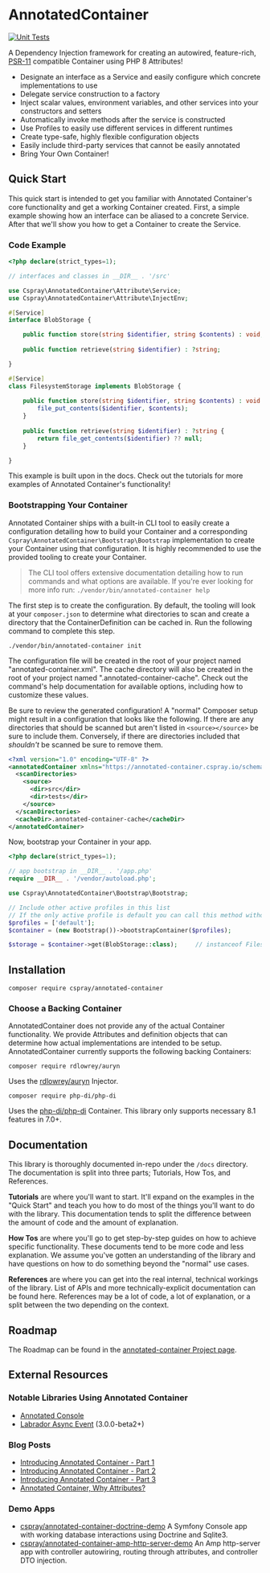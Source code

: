 # AnnotatedContainer

[![Unit Tests](https://github.com/cspray/annotated-container/actions/workflows/php.yml/badge.svg)](https://github.com/cspray/annotated-container/actions/workflows/php.yml)

A Dependency Injection framework for creating an autowired, feature-rich, [PSR-11](https://www.php-fig.org/psr/psr-11/) compatible Container using PHP 8 Attributes!

- Designate an interface as a Service and easily configure which concrete implementations to use
- Delegate service construction to a factory
- Inject scalar values, environment variables, and other services into your constructors and setters
- Automatically invoke methods after the service is constructed
- Use Profiles to easily use different services in different runtimes
- Create type-safe, highly flexible configuration objects
- Easily include third-party services that cannot be easily annotated
- Bring Your Own Container!

## Quick Start

This quick start is intended to get you familiar with Annotated Container's core functionality and get a working Container created. First, a simple example showing how an interface can be aliased to a concrete Service. After that we'll show you how to get a Container to create the Service.

### Code Example

```php
<?php declare(strict_types=1);

// interfaces and classes in __DIR__ . '/src'

use Cspray\AnnotatedContainer\Attribute\Service;
use Cspray\AnnotatedContainer\Attribute\InjectEnv;

#[Service]
interface BlobStorage {

    public function store(string $identifier, string $contents) : void;
    
    public function retrieve(string $identifier) : ?string;

}

#[Service]
class FilesystemStorage implements BlobStorage {
    
    public function store(string $identifier, string $contents) : void {
        file_put_contents($identifier, $contents);
    }
    
    public function retrieve(string $identifier) : ?string {
        return file_get_contents($identifier) ?? null;
    }

}
```

This example is built upon in the docs. Check out the tutorials for more examples of Annotated Container's functionality!

### Bootstrapping Your Container

Annotated Container ships with a built-in CLI tool to easily create a configuration detailing how to build your Container and a corresponding `Cspray\AnnotatedContainer\Bootstrap\Bootstrap` implementation to create your Container using that configuration. It is highly recommended to use the provided tooling to create your Container.

> The CLI tool offers extensive documentation detailing how to run commands and what options are available. If you're ever looking for more info run: `./vendor/bin/annotated-container help`

The first step is to create the configuration. By default, the tooling will look at your `composer.json` to determine what directories to scan and create a directory that the ContainerDefinition can be cached in. Run the following command to complete this step. 

```
./vendor/bin/annotated-container init
```

The configuration file will be created in the root of your project named "annotated-container.xml". The cache directory will also be created in the root of your project named ".annotated-container-cache". Check out the command's help documentation for available options, including how to customize these values.

Be sure to review the generated configuration! A "normal" Composer setup might result in a configuration that looks like the following. If there are any directories that should be scanned but aren't listed in `<source></source>` be sure to include them. Conversely, if there are directories included that _shouldn't_ be scanned be sure to remove them.

```xml
<?xml version="1.0" encoding="UTF-8" ?>
<annotatedContainer xmlns="https://annotated-container.cspray.io/schema/annotated-container.xsd">
  <scanDirectories>
    <source>
      <dir>src</dir>
      <dir>tests</dir>
    </source>
  </scanDirectories>
  <cacheDir>.annotated-container-cache</cacheDir>
</annotatedContainer>
```

Now, bootstrap your Container in your app.

```php
<?php declare(strict_types=1);

// app bootstrap in __DIR__ . '/app.php'
require __DIR__ . '/vendor/autoload.php';

use Cspray\AnnotatedContainer\Bootstrap\Bootstrap;

// Include other active profiles in this list
// If the only active profile is default you can call this method without any arguments
$profiles = ['default'];
$container = (new Bootstrap())->bootstrapContainer($profiles);

$storage = $container->get(BlobStorage::class);     // instanceof FilesystemStorage
```

## Installation

```
composer require cspray/annotated-container
```

### Choose a Backing Container

AnnotatedContainer does not provide any of the actual Container functionality. We provide Attributes and definition objects that can determine how actual implementations are intended to be setup. AnnotatedContainer currently supports the following backing Containers:

```
composer require rdlowrey/auryn
```

Uses the [rdlowrey/auryn](https://github.com/rdlowrey/auryn) Injector.

```
composer require php-di/php-di
```

Uses the [php-di/php-di](https://github.com/php-di/php-di) Container. This library only supports necessary 8.1 features 
in 7.0+.

## Documentation

This library is thoroughly documented in-repo under the `/docs` directory. The documentation is split into three parts; Tutorials, How Tos, and References.

**Tutorials** are where you'll want to start. It'll expand on the examples in the "Quick Start" and teach you how to do most of the things you'll want to do with the library. This documentation tends to split the difference between the amount of code and the amount of explanation.

**How Tos** are where you'll go to get step-by-step guides on how to achieve specific functionality. These documents tend to be more code and less explanation. We assume you've gotten an understanding of the library and have questions on how to do something beyond the "normal" use cases. 

**References** are where you can get into the real internal, technical workings of the library. List of APIs and more technically-explicit documentation can be found here. References may be a lot of code, a lot of explanation, or a split between the two depending on the context.

## Roadmap

The Roadmap can be found in the [annotated-container Project page](https://github.com/users/cspray/projects/1/views/1).

## External Resources

### Notable Libraries Using Annotated Container

- [Annotated Console](https://github.com/cspray/annotated-console)
- [Labrador Async Event](https://github.com/labrador-kennel/async-event) (3.0.0-beta2+)

### Blog Posts

- [Introducing Annotated Container - Part 1](https://www.cspray.io/blog/introducing-annotated-container-part-1/)
- [Introducing Annotated Container - Part 2](https://www.cspray.io/blog/introducing-annotated-container-part-2/)
- [Introducing Annotated Container - Part 3](https://www.cspray.io/blog/introducing-annotatedcontainer-part-3/)
- [Annotated Container, Why Attributes?](https://www.cspray.io/blog/annotated-container-why-attributes/)

### Demo Apps

- [cspray/annotated-container-doctrine-demo](https://github.com/cspray/annotated-container-doctrine-demo) A Symfony Console app with working database interactions using Doctrine and Sqlite3.
- [cspray/annotated-container-amp-http-server-demo](https://github.com/cspray/annotated-container-amp-http-server-demo) An Amp http-server app with controller autowiring, routing through attributes, and controller DTO injection.
